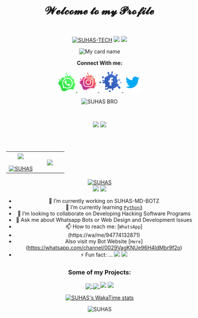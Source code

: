 <body>
  <center>
<h1 align="center">𝓦𝓮𝓵𝓬𝓸𝓶𝓮 𝓽𝓸 𝓶𝔂 𝓟𝓻𝓸𝓯𝓲𝓵𝓮</h1>
<br>
<div align="center">
  

[![SUHAS-TECH](https://readme-typing-svg.demolab.com?font=Anton&size=30&pause=998&color=008000&background=F7F2F20A&vCenter=true&random=false&width=480&lines=Hello+Everyone%F0%9F%91%8B!;My+Name+is+Suhas+Pathsindu;I+am+a+Self+Learned+Full-Stack+Developer;I+am+from+Sri-Lanka;Nice+to+Meet+You)](https://github.com/suhasbro)
<a><img src='https://i.imgur.com/LyHic3i.gif'/></a>
<a><img src='https://i.imgur.com/LyHic3i.gif'/></a>
  



![My card name](https://cardivo.vercel.app/api?name=Suhas%20Bro%20&description=Hi,%20Welcome%20To%20My%20Profile&image=https://telegra.ph/file/4a8fe45cb863594e1f1c1.pnglenght=50width=50=400&u=5313a9a2f6999325a10ce9bfa9787b536c90894c&v=4?q=tbn:ANd9GcR7aMC3bf4bg4l_nhYS2Un9FXbFYcB4T83Shjk8xSUZDh_D61LFpzbpeqLW&s=10?v=4&backgroundColor=brown&instagram=its_mee_suhas&github=suhasbro&)
</p>
<p> <b>Connect With me:</b></p>
<p>
<a href="https://wa.me/94774132871"> <img src="https://raw.githubusercontent.com/shizothetechie/database/main/icon/WhatsApp.png" width="10%"> </a><a href="https://youtube.com/@suhasbro"> <img src="https://raw.githubusercontent.com/shizothetechie/database/main/icon/Instagram2.png" width="11%"> </a><a href="https://youtube.com/@suhasbro"> <img src="https://raw.githubusercontent.com/shizothetechie/database/main/icon/Facebook.png" width="12%"> </a><a href="https://youtube.com/@suhasbro"> <img src="https://raw.githubusercontent.com/shizothetechie/database/main/icon/twitter.png" width="10%"> </a>
</p>
</p>
<p align="center"> <img src="https://komarev.com/ghpvc/?username=manulofficial7&label=Visitors%20count&color=10d9c3&style=plastic" alt="SUHAS BRO" /> </p>
</br>
</details>

<a><img src='https://i.imgur.com/LyHic3i.gif'/></a>
<a><img src='https://i.imgur.com/LyHic3i.gif'/></a>
  


</p>
<br><br>
<table align="center">
  <tr border="none">
    <td width="50%" align="center">
       <img src="https://github-readme-stats.vercel.app/api?username=suhasbro&theme=dark&show_icons=true&count_private=true" align="center"> <br> <br>
      <a href="https://github.com/suhasbro"><img src="https://github-readme-streak-stats.herokuapp.com?user=suhasbro&theme=merko&border_radius=70&fire=EB5454&stroke=EB5454&border=EB5454" alt="SUHAS" /></a>
        </td>
    <td width="50%" align="center">
      <img src="https://github-readme-stats.anuraghazra1.vercel.app/api/top-langs/?username=suhasbro&theme=dark&hide_border=false&no-bg=true&no-frame=true&langs_count=10" align="center">
    </td>
  </tr>
</table>
<div align=center>
  <a href="https://github.com/suhasbro" title="SUHAS">
      <img align="center" width=84% src="https://github-profile-trophy.vercel.app/?username=suhasbro&theme=radical&row=1&column=7&margin-h=15&margin-w=5&no-bg=true" alt="SUHAS" />
    </a>
</div>
<a><img src='https://i.imgur.com/LyHic3i.gif'/></a>
<a><img src='https://i.imgur.com/LyHic3i.gif'/></a>
  



  
- 🔭 I’m currently working on SUHAS-MD-BOTZ
- 🌱 I’m currently learning [`Python3`](https://www.liaoxuefeng.com/wiki/1016959663602400)
- 👯 I’m looking to collaborate on Developing Hacking Software Programs
- 💬 Ask me about Whatsapp Bots or Web Design and Development Issues
- 📫 How to reach me: [`WhatsApp`]
- (https://wa/me/94774132871)
-  Also visit my Bot Website [`Here`] (https://whatsapp.com/channel/0029VagKNUe96H4IdMbr9f2o)
- ⚡ Fun fact: ...
<a><img src='https://i.imgur.com/LyHic3i.gif'/></a>
<a><img src='https://i.imgur.com/LyHic3i.gif'/></a>
  



<h3>Some of my Projects:</h3>

<a href="https://github.com/suhasbro/SUHAS-MD-V8">
  <img height=200 align="center" src="https://github-readme-stats.vercel.app/api/pin/?username=suhasbro&repo=SUHAS-MD&theme=dark&layout=compact&langs_count=8&card_width=320" />
</a>

<a href="https://github.com/suhasbro/SUHAS-MD-V8">
  <img height=200 align="center" src="https://github-readme-stats.vercel.app/api/pin/?username=suhasbro&repo=SUHAS-MD&theme=dark&layout=compact&langs_count=8&card_width=320" />
</a>
<a><img src='https://i.imgur.com/LyHic3i.gif'/></a>
<a><img src='https://i.imgur.com/LyHic3i.gif'/></a>
  



<br>

[![SUHAS's WakaTime stats](https://github-readme-stats.vercel.app/api/wakatime?username=ffflabs)](https://github.com/suhasbro)
<br>
<p align="center">
        <img src="https://raw.githubusercontent.com/bornmay/bornmay/Update/svg/Bottom.svg" alt="SUHAS" />
</p>
